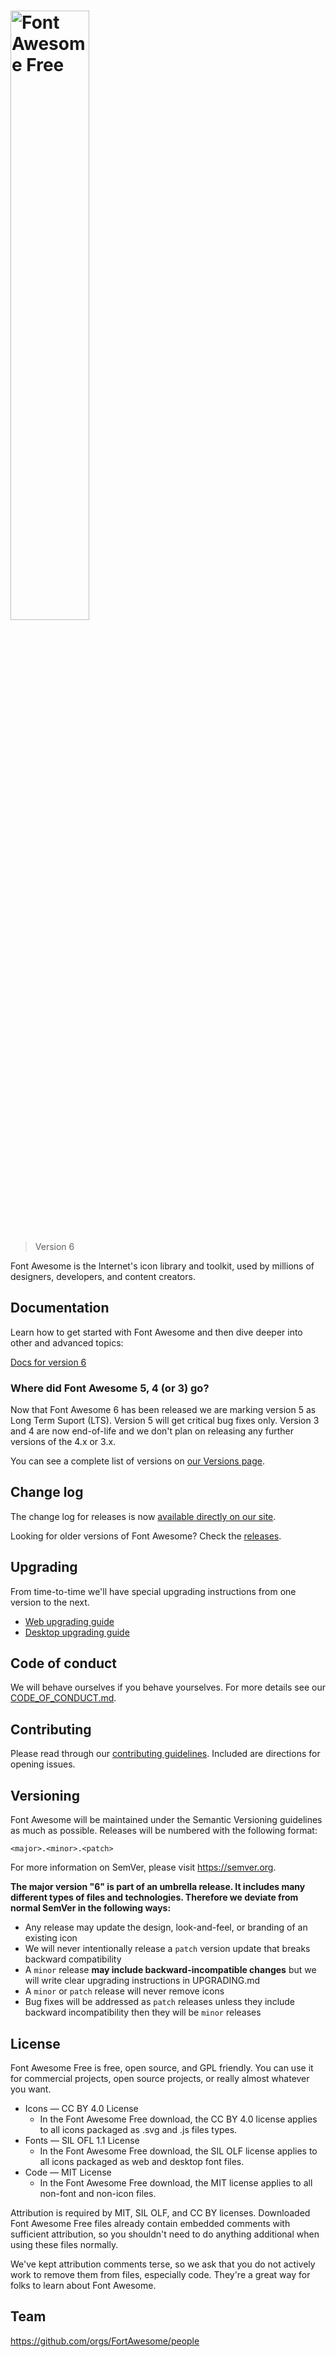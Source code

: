 <h1><img src="https://img.fortawesome.com/349cfdf6/fa-free-logo.svg" alt="Font Awesome Free" width="50%"></h1>

> Version 6

Font Awesome is the Internet's icon library and toolkit, used by millions of
designers, developers, and content creators.

## Documentation

Learn how to get started with Font Awesome and then dive deeper into other and advanced topics:

[Docs for version 6](https://fontawesome.com/docs)

### Where did Font Awesome 5, 4 (or 3) go?

Now that Font Awesome 6 has been released we are marking version 5 as Long Term
Suport (LTS). Version 5 will get critical bug fixes only. Version 3 and 4 are
now end-of-life and we don't plan on releasing any further versions of the 4.x
or 3.x.

You can see a complete list of versions on [our Versions
page](https://fontawesome.com/versions).

## Change log

The change log for releases is now [available directly on our site](https://fontawesome.com/docs/changelog/).

Looking for older versions of Font Awesome? Check the [releases](https://github.com/FortAwesome/Font-Awesome/releases).

## Upgrading

From time-to-time we'll have special upgrading instructions from one version to the next.

- [Web upgrading guide](https://fontawesome.com/docs/web/setup/upgrade/)
- [Desktop upgrading guide](https://fontawesome.com/docs/desktop/setup/upgrade/)

## Code of conduct

We will behave ourselves if you behave yourselves. For more details see our
[CODE_OF_CONDUCT.md](./CODE_OF_CONDUCT.md).

## Contributing

Please read through our [contributing guidelines](./CONTRIBUTING.md).  Included
are directions for opening issues.

## Versioning

Font Awesome will be maintained under the Semantic Versioning guidelines as much as possible. Releases will be numbered
with the following format:

`<major>.<minor>.<patch>`

For more information on SemVer, please visit https://semver.org.

**The major version "6" is part of an umbrella release.  It includes many different types of files and technologies. Therefore
we deviate from normal SemVer in the following ways:**

* Any release may update the design, look-and-feel, or branding of an existing
  icon
* We will never intentionally release a `patch` version update that breaks
  backward compatibility
* A `minor` release **may include backward-incompatible changes** but we will
  write clear upgrading instructions in UPGRADING.md
* A `minor` or `patch` release will never remove icons
* Bug fixes will be addressed as `patch` releases unless they include backward
  incompatibility then they will be `minor` releases

## License

Font Awesome Free is free, open source, and GPL friendly. You can use it for
commercial projects, open source projects, or really almost whatever you want.

- Icons — CC BY 4.0 License
  - In the Font Awesome Free download, the CC BY 4.0 license applies to all icons packaged as .svg and .js files types.
- Fonts — SIL OFL 1.1 License
  - In the Font Awesome Free download, the SIL OLF license applies to all icons packaged as web and desktop font files.
- Code — MIT License
  - In the Font Awesome Free download, the MIT license applies to all non-font and non-icon files.

Attribution is required by MIT, SIL OLF, and CC BY licenses. Downloaded Font
Awesome Free files already contain embedded comments with sufficient
attribution, so you shouldn't need to do anything additional when using these
files normally.

We've kept attribution comments terse, so we ask that you do not actively work
to remove them from files, especially code. They're a great way for folks to
learn about Font Awesome.

## Team

https://github.com/orgs/FortAwesome/people
